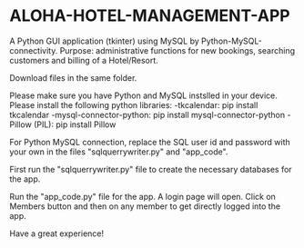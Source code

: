 # ALOHA-HOTEL-MANAGEMENT-APP
A Python GUI application (tkinter) using MySQL by Python-MySQL-connectivity. Purpose: administrative functions for new bookings, searching customers and billing of a Hotel/Resort.

Download files in the same folder.

Please make sure you have Python and MySQL instslled in your device.
Please install the following python libraries:
-tkcalendar: pip install tkcalendar
-mysql-connector-python: pip install mysql-connector-python
-Pillow (PIL): pip install Pillow

For Python MySQL connection, replace the SQL user id and password with your own in the files "sqlquerrywriter.py" and "app_code".

First run the "sqlquerrywriter.py" file to create the necessary databases for the app.

Run the "app_code.py" file for the app. A login page will open. Click on Members button and then on any member to get directly logged into the app.

Have a great experience!
